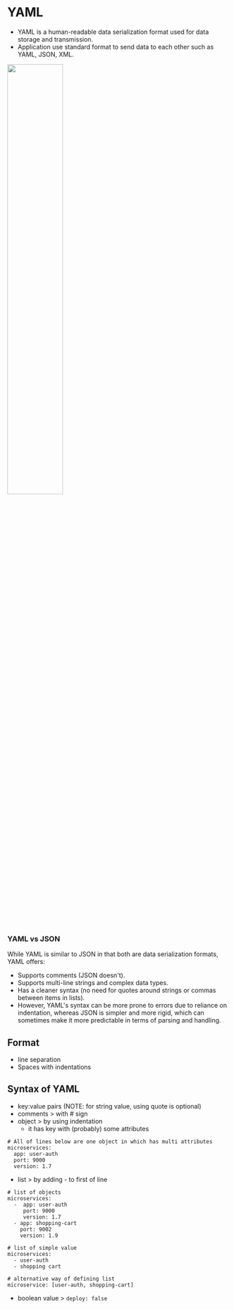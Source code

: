 # YAML
* YAML is a human-readable data serialization format used for data storage and transmission.
* Application use standard format to send data to each other such as YAML, JSON, XML.

<img src="https://github.com/user-attachments/assets/923f1032-9fa6-4ca6-820c-15d3ddb4f91b" style="width: 50%;" />


### YAML vs JSON 
While YAML is similar to JSON in that both are data serialization formats, YAML offers:
  * Supports comments (JSON doesn't).
  * Supports multi-line strings and complex data types.
  * Has a cleaner syntax (no need for quotes around strings or commas between items in lists).
  * However, YAML's syntax can be more prone to errors due to reliance on indentation, whereas JSON is simpler and more rigid, which can sometimes make it more predictable in terms of parsing and handling.

## Format
* line separation
* Spaces with indentations

## Syntax of YAML
  * key:value pairs (NOTE: for string value, using quote is optional)
  * comments > with # sign
  * object > by using indentation
    * it has key with (probably) some attributes

```
# All of lines below are one object in which has multi attributes
microservices:
  app: user-auth
  port: 9000
  version: 1.7
```
  * list > by adding - to first of line
```
# list of objects
microservices:
  -  app: user-auth
     port: 9000
     version: 1.7
  - app: shopping-cart
    port: 9002
    version: 1.9

# list of simple value
microservices:
  - user-auth
  - shopping cart

# alternative way of defining list
microservice: [user-auth, shopping-cart]
```
  * boolean value > ```deploy: false```
